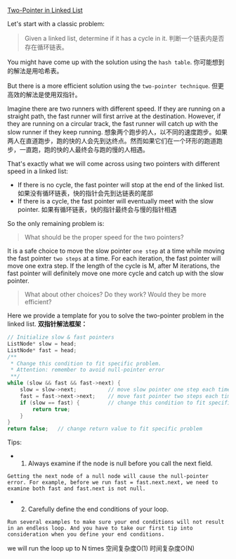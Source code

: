 [Two-Pointer in Linked List](https://leetcode.com/explore/learn/card/linked-list/214/two-pointer-technique/1211/)

Let's start with a classic problem:
> Given a linked list, determine if it has a cycle in it.
判断一个链表内是否存在循环链表。

You might have come up with the solution using the `hash table`.
你可能想到的解法是用哈希表。

But there is a more efficient solution using the `two-pointer technique`.
但更高效的解法是使用双指针。


Imagine there are two runners with different speed. If they are running on a straight path, the fast runner will first arrive at the destination. However, if they are running on a circular track, the fast runner will catch up with the slow runner if they keep running.
想象两个跑步的人，以不同的速度跑步。如果两人在直道跑步，跑的快的人会先到达终点。然而如果它们在一个环形的跑道跑步，一直跑，跑的快的人最终会与跑的慢的人相遇。

That's exactly what we will come across using two pointers with different speed in a linked list:
- If there is no cycle, the fast pointer will stop at the end of the linked list.
    如果没有循环链表，快的指针会先到达链表的尾部
- If there is a cycle, the fast pointer will eventually meet with the slow pointer.
    如果有循环链表，快的指针最终会与慢的指针相遇



So the only remaining problem is:
> What should be the proper speed for the two pointers?

It is a safe choice to move the slow pointer `one step` at a time while moving the fast pointer `two steps` at a time. For each iteration, the fast pointer will move one extra step. If the length of the cycle is M, after M iterations, the fast pointer will definitely move one more cycle and catch up with the slow pointer.

> What about other choices? Do they work? Would they be more efficient?


Here we provide a template for you to solve the two-pointer problem in the linked list.
**双指针解法框架：**
``` cpp
// Initialize slow & fast pointers
ListNode* slow = head;
ListNode* fast = head;
/**
 * Change this condition to fit specific problem.
 * Attention: remember to avoid null-pointer error
 **/
while (slow && fast && fast->next) {
    slow = slow->next;          // move slow pointer one step each time
    fast = fast->next->next;    // move fast pointer two steps each time
    if (slow == fast) {         // change this condition to fit specific problem
        return true;
    }
}
return false;   // change return value to fit specific problem
```


Tips:
- 1. Always examine if the node is null before you call the next field.
```
Getting the next node of a null node will cause the null-pointer error. For example, before we run fast = fast.next.next, we need to examine both fast and fast.next is not null.
```
- 2. Carefully define the end conditions of your loop.
```
Run several examples to make sure your end conditions will not result in an endless loop. And you have to take our first tip into consideration when you define your end conditions.
```

we will run the loop up to N times
空间复杂度O(1) 时间复杂度O(N)